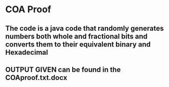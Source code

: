 # COA Proof
## The code is a java code that randomly generates numbers both whole and fractional bits and converts them to their equivalent binary and Hexadecimal
## OUTPUT GIVEN can be found in the COAproof.txt.docx
